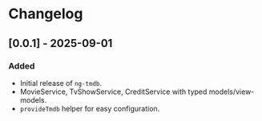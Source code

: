 # Changelog

## [0.0.1] - 2025-09-01
### Added
- Initial release of `ng-tmdb`.
- MovieService, TvShowService, CreditService with typed models/view-models.
- `provideTmdb` helper for easy configuration.